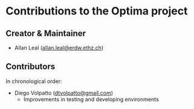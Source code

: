 # Contributions to the Optima project

## Creator & Maintainer

* Allan Leal (<allan.leal@erdw.ethz.ch>)

## Contributors

In chronological order:

* Diego Volpatto (dtvolpatto@gmail.com)
  * Improvements in testing and developing environments 
